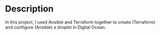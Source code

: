 # Description  
In this project, I used Ansible and Terraform together to create (Terraform) and configure (Ansible) a droplet in Digital Ocean.


